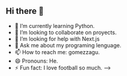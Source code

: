 ## Hi there 👋
- 🌱 I’m currently learning Python.
- 👯 I’m looking to collaborate on proyects.
- 🤔 I’m looking for help with Next.js
- 💬 Ask me about my programing lenguage.
- 📫 How to reach me: gomezzagu.
- 😄 Pronouns: He.
- ⚡ Fun fact: I love football so much.
-->
<!--  -->
